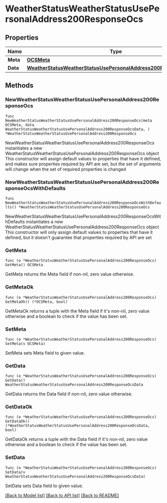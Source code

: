 # WeatherStatusWeatherStatusUsePersonalAddress200ResponseOcs

## Properties

Name | Type | Description | Notes
------------ | ------------- | ------------- | -------------
**Meta** | [**OCSMeta**](OCSMeta.md) |  | 
**Data** | [**WeatherStatusWeatherStatusUsePersonalAddress200ResponseOcsData**](WeatherStatusWeatherStatusUsePersonalAddress200ResponseOcsData.md) |  | 

## Methods

### NewWeatherStatusWeatherStatusUsePersonalAddress200ResponseOcs

`func NewWeatherStatusWeatherStatusUsePersonalAddress200ResponseOcs(meta OCSMeta, data WeatherStatusWeatherStatusUsePersonalAddress200ResponseOcsData, ) *WeatherStatusWeatherStatusUsePersonalAddress200ResponseOcs`

NewWeatherStatusWeatherStatusUsePersonalAddress200ResponseOcs instantiates a new WeatherStatusWeatherStatusUsePersonalAddress200ResponseOcs object
This constructor will assign default values to properties that have it defined,
and makes sure properties required by API are set, but the set of arguments
will change when the set of required properties is changed

### NewWeatherStatusWeatherStatusUsePersonalAddress200ResponseOcsWithDefaults

`func NewWeatherStatusWeatherStatusUsePersonalAddress200ResponseOcsWithDefaults() *WeatherStatusWeatherStatusUsePersonalAddress200ResponseOcs`

NewWeatherStatusWeatherStatusUsePersonalAddress200ResponseOcsWithDefaults instantiates a new WeatherStatusWeatherStatusUsePersonalAddress200ResponseOcs object
This constructor will only assign default values to properties that have it defined,
but it doesn't guarantee that properties required by API are set

### GetMeta

`func (o *WeatherStatusWeatherStatusUsePersonalAddress200ResponseOcs) GetMeta() OCSMeta`

GetMeta returns the Meta field if non-nil, zero value otherwise.

### GetMetaOk

`func (o *WeatherStatusWeatherStatusUsePersonalAddress200ResponseOcs) GetMetaOk() (*OCSMeta, bool)`

GetMetaOk returns a tuple with the Meta field if it's non-nil, zero value otherwise
and a boolean to check if the value has been set.

### SetMeta

`func (o *WeatherStatusWeatherStatusUsePersonalAddress200ResponseOcs) SetMeta(v OCSMeta)`

SetMeta sets Meta field to given value.


### GetData

`func (o *WeatherStatusWeatherStatusUsePersonalAddress200ResponseOcs) GetData() WeatherStatusWeatherStatusUsePersonalAddress200ResponseOcsData`

GetData returns the Data field if non-nil, zero value otherwise.

### GetDataOk

`func (o *WeatherStatusWeatherStatusUsePersonalAddress200ResponseOcs) GetDataOk() (*WeatherStatusWeatherStatusUsePersonalAddress200ResponseOcsData, bool)`

GetDataOk returns a tuple with the Data field if it's non-nil, zero value otherwise
and a boolean to check if the value has been set.

### SetData

`func (o *WeatherStatusWeatherStatusUsePersonalAddress200ResponseOcs) SetData(v WeatherStatusWeatherStatusUsePersonalAddress200ResponseOcsData)`

SetData sets Data field to given value.



[[Back to Model list]](../README.md#documentation-for-models) [[Back to API list]](../README.md#documentation-for-api-endpoints) [[Back to README]](../README.md)


